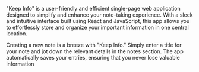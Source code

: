 "Keep Info" is a user-friendly and efficient single-page web application designed to simplify and enhance your note-taking experience. With a sleek and intuitive interface built using React and JavaScript, this app allows you to effortlessly store and organize your important information in one central location.

Creating a new note is a breeze with "Keep Info." Simply enter a title for your note and jot down the relevant details in the notes section. The app automatically saves your entries, ensuring that you never lose valuable information
